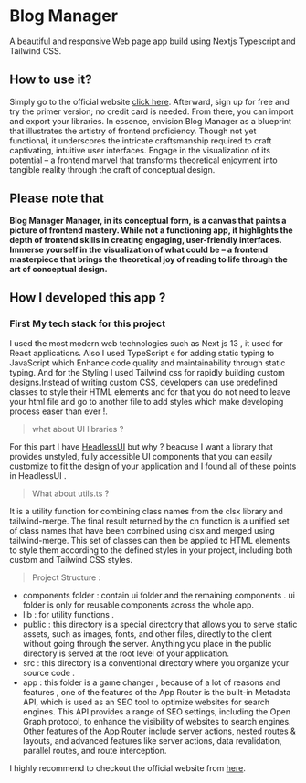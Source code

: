 # Blog Manager

A beautiful and responsive Web page app build using Nextjs Typescript and Tailwind CSS.

## How to use it?

Simply go to the official website [click here](https://blog-manager-i864.vercel.app/). Afterward, sign up for free and try the primer version; no credit card is needed. From there, you can import and export your libraries. In essence, envision Blog Manager as a blueprint that illustrates the artistry of frontend proficiency. Though not yet functional, it underscores the intricate craftsmanship required to craft captivating, intuitive user interfaces. Engage in the visualization of its potential – a frontend marvel that transforms theoretical enjoyment into tangible reality through the craft of conceptual design.

## Please note that

**Blog Manager Manager, in its conceptual form, is a canvas that paints a picture of frontend mastery. While not a functioning app, it highlights the depth of frontend skills in creating engaging, user-friendly interfaces. Immerse yourself in the visualization of what could be – a frontend masterpiece that brings the theoretical joy of reading to life through the art of conceptual design.**

## How I developed this app ?

### First My tech stack for this project

I used the most modern web technologies such as Next js 13 , it used for React applications. Also I used TypeScript e for adding static typing to JavaScript which Enhance code quality and maintainability through static typing. And for the Styling I used Tailwind css for rapidly building custom designs.Instead of writing custom CSS, developers can use predefined classes to style their HTML elements and for that you do not need to leave your html file and go to another file to add styles which make developing process easer than ever !.

> what about UI libraries ?

For this part I have [HeadlessUI](https://headlessui.com/) but why ? beacuse I want a library that provides unstyled, fully accessible UI components that you can easily customize to fit the design of your application and I found all of these points in HeadlessUI .

> What about utils.ts ?

It is a utility function for combining class names from the clsx library and tailwind-merge.
The final result returned by the cn function is a unified set of class names that have been combined using clsx and merged using tailwind-merge. This set of classes can then be applied to HTML elements to style them according to the defined styles in your project, including both custom and Tailwind CSS styles.

> Project Structure :

- components folder : contain ui folder and the remaining components . ui folder is only for reusable components across the whole app.
- lib : for utility functions .
- public : this directory is a special directory that allows you to serve static assets, such as images, fonts, and other files, directly to the client without going through the server. Anything you place in the public directory is served at the root level of your application.
- src : this directory is a conventional directory where you organize your source code .
- app : this folder is a game changer , because of a lot of reasons and features , one of the features of the App Router is the built-in Metadata API, which is used as an SEO tool to optimize websites for search engines. This API provides a range of SEO settings, including the Open Graph protocol, to enhance the visibility of websites to search engines. Other features of the App Router include server actions, nested routes & layouts, and advanced features like server actions, data revalidation, parallel routes, and route interception.

I highly recommend to checkout the official website from [here](https://nextjs.org/).

